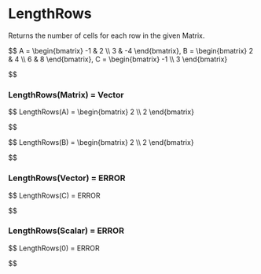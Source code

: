 # LengthRows

Returns the number of cells for each row in the given Matrix.


$$
A = \begin{bmatrix}
    -1 & 2          \\\\
    3 & -4
\end{bmatrix}, 
B = \begin{bmatrix}
    2 & 4          \\\\
    6 & 8
\end{bmatrix}, 
C = \begin{bmatrix}
    -1 \\\\
    3
\end{bmatrix}

$$

### LengthRows(Matrix) = Vector


$$
LengthRows(A) = \begin{bmatrix}
    2 \\\\
    2
\end{bmatrix}

$$


$$
LengthRows(B) = \begin{bmatrix}
    2 \\\\
    2
\end{bmatrix}

$$

### LengthRows(Vector) = ERROR


$$
LengthRows(C) = ERROR

$$

### LengthRows(Scalar) = ERROR


$$
LengthRows(0) = ERROR

$$
